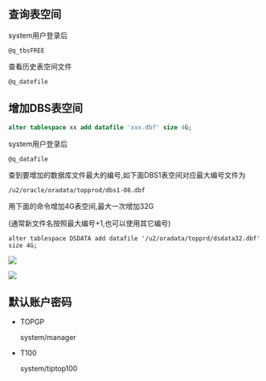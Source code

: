 ## 查询表空间

system用户登录后

`@q_tbsFREE`

查看历史表空间文件

`@q_datefile`

##  增加DBS表空间



```sql
alter tablespace xx add datafile 'xxx.dbf' size 4G;
``` 
system用户登录后

`@q_datafile`

查到要增加的数据库文件最大的编号,如下面DBS1表空间对应最大编号文件为

`/u2/oracle/oradata/topprod/dbs1-08.dbf`

用下面的命令增加4G表空间,最大一次增加32G

(通常新文件名按照最大编号+1,也可以使用其它编号)

`alter tablespace DSDATA add datafile '/u2/oradata/topprd/dsdata32.dbf' size 4G;`
 
![](增加表空间相关.assets/image-20201217161101237.png)
 
![](增加表空间相关.assets/image-20201217161048358.png)



## 默认账户密码

- TOPGP

  system/manager

- T100

  system/tiptop100